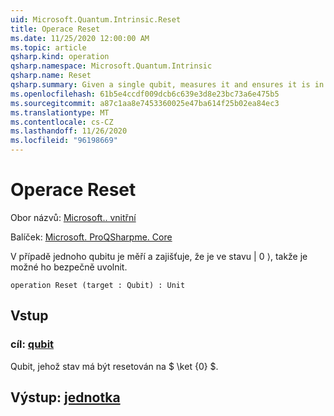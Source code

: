 ```yaml
---
uid: Microsoft.Quantum.Intrinsic.Reset
title: Operace Reset
ms.date: 11/25/2020 12:00:00 AM
ms.topic: article
qsharp.kind: operation
qsharp.namespace: Microsoft.Quantum.Intrinsic
qsharp.name: Reset
qsharp.summary: Given a single qubit, measures it and ensures it is in the |0⟩ state such that it can be safely released.
ms.openlocfilehash: 61b5e4ccdf009dcb6c639e3d8e23bc73a6e475b5
ms.sourcegitcommit: a87c1aa8e7453360025e47ba614f25b02ea84ec3
ms.translationtype: MT
ms.contentlocale: cs-CZ
ms.lasthandoff: 11/26/2020
ms.locfileid: "96198669"
---
```

# <a name="reset-operation"></a>Operace Reset

Obor názvů: [Microsoft.. vnitřní](xref:Microsoft.Quantum.Intrinsic)

Balíček: [Microsoft. ProQSharpme. Core](https://nuget.org/packages/Microsoft.Quantum.QSharp.Core)


V případě jednoho qubitu je měří a zajišťuje, že je ve stavu | 0 ⟩, takže je možné ho bezpečně uvolnit.

```qsharp
operation Reset (target : Qubit) : Unit
```


## <a name="input"></a>Vstup

### <a name="target--qubit"></a>cíl: [qubit](xref:microsoft.quantum.lang-ref.qubit)

Qubit, jehož stav má být resetován na $ \ket {0} $.



## <a name="output--unit"></a>Výstup: [jednotka](xref:microsoft.quantum.lang-ref.unit)

